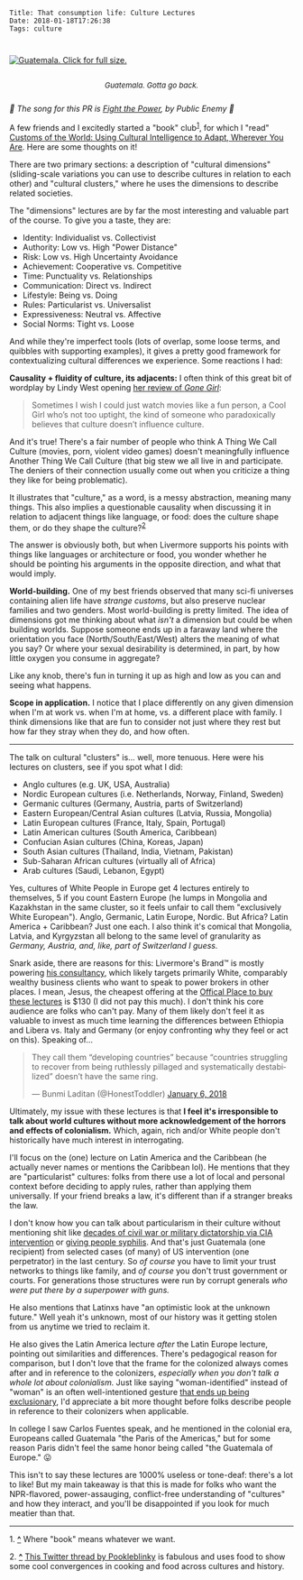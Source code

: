     Title: That consumption life: Culture Lectures
    Date: 2018-01-18T17:26:38
    Tags: culture

<div class="caption-img-block" style="margin: 25px auto">
  <a href="/img/2018/1/guatemala_market.jpg" target="blank">
  <img src="/img/2018/1/guatemala_market_THUMB.jpg" alt="Guatemala. Click for full size." style="margin: 15px auto;" /></a>
<p style="font-style: italic; text-align: center; font-size: small">Guatemala. Gotta go back.</p>
</div>

_🎵 The song for this PR is [Fight the Power][9], by Public Enemy 🎵_

A few friends and I excitedly started a "book"
club<sup id="place1"><a href="#footnote1">1</a></sup>, for which I "read"
[Customs of the World: Using Cultural Intelligence to Adapt, Wherever You
Are][1]. Here are some thoughts on it!

<!-- more -->

There are two primary sections: a description of "cultural dimensions"
(sliding-scale variations you can use to describe cultures in relation to each
other) and "cultural clusters," where he uses the dimensions to describe
related societies.

The "dimensions" lectures are by far the most interesting and valuable part of
the course. To give you a taste, they are:

- Identity: Individualist vs. Collectivist
- Authority: Low vs. High "Power Distance"
- Risk: Low vs. High Uncertainty Avoidance
- Achievement: Cooperative vs. Competitive
- Time: Punctuality vs. Relationships
- Communication: Direct vs. Indirect
- Lifestyle: Being vs. Doing
- Rules: Particularist vs. Universalist
- Expressiveness: Neutral vs. Affective
- Social Norms: Tight vs. Loose

And while they're imperfect tools (lots of overlap, some loose terms, and
quibbles with supporting examples), it gives a pretty good framework for
contextualizing cultural differences we experience. Some reactions I had:

**Causality + fluidity of culture, its adjacents:** I often think of this great
bit of wordplay by Lindy West opening [her review of _Gone Girl_][2]:

> Sometimes I wish I could just watch movies like a fun person, a Cool Girl
> who’s not too uptight, the kind of someone who paradoxically believes that
> culture doesn’t influence culture.

And it's true! There's a fair number of people who think A Thing We Call Culture
(movies, porn, violent video games) doesn't meaningfully influence Another Thing
We Call Culture (that big stew we all live in and participate. The deniers of
their connection usually come out when you criticize a thing they like for being
problematic).

It illustrates that "culture," as a word, is a messy abstraction, meaning many
things. This also implies a questionable causality when discussing it in
relation to adjacent things like language, or food: does the culture shape them,
or do they shape the culture?<sup id="place2"><a href="#footnote2">2</a></sup>

The answer is obviously both, but when Livermore supports his points with
things like languages or architecture or food, you wonder whether he should be
pointing his arguments in the opposite direction, and what that would imply.

**World-building.** One of my best friends observed that many sci-fi
universes containing alien life have _strange customs_, but also preserve
nuclear families and two genders. Most world-building is pretty limited. The
idea of dimensions got me thinking about what _isn't_ a dimension but could be
when building worlds. Suppose someone ends up in a faraway land where the
orientation you face (North/South/East/West) alters the meaning of what you say?
Or where your sexual desirability is determined, in part, by how little oxygen
you consume in aggregate?

Like any knob, there's fun in turning it up as high and low as you can and
seeing what happens.

**Scope in application.** I notice that I place differently on any given
dimension when I'm at work vs. when I'm at home, vs. a different place with
family. I think dimensions like that are fun to consider not just where they
rest but how far they stray when they do, and how often.

---

The talk on cultural "clusters" is… well, more tenuous. Here were his lectures
on clusters, see if you spot what I did:

- Anglo cultures (e.g. UK, USA, Australia)
- Nordic European cultures (i.e. Netherlands, Norway, Finland, Sweden)
- Germanic cultures (Germany, Austria, parts of Switzerland)
- Eastern European/Central Asian cultures (Latvia, Russia, Mongolia)
- Latin European cultures (France, Italy, Spain, Portugal)
- Latin American cultures (South America, Caribbean)
- Confucian Asian cultures (China, Koreas, Japan)
- South Asian cultures (Thailand, India, Vietnam, Pakistan)
- Sub-Saharan African cultures (virtually all of Africa)
- Arab cultures (Saudi, Lebanon, Egypt)

Yes, cultures of White People in Europe get 4 lectures entirely to
themselves, 5 if you count Eastern Europe (he lumps in Mongolia and Kazakhstan
in the same cluster, so it feels unfair to call them "exclusively White
European"). Anglo, Germanic, Latin Europe, Nordic. But Africa? Latin
America + Caribbean?  Just one each. I also think it's comical that Mongolia,
Latvia, and Kyrgyzstan all belong to the same level of granularity as _Germany,
Austria, and, like, part of Switzerland I guess._

Snark aside, there are reasons for this: Livermore's Brand™ is mostly
powering [his consultancy][4], which likely targets primarily White, comparably
wealthy business clients who want to speak to power brokers in other
places. I mean, Jesus, the cheapest offering at the [Offical Place to buy these
lectures][5] is $130 (I did not pay this much). I don't think his core audience
are folks who can't pay. Many of them likely don't feel it as valuable to
invest as much time learning the differences between Ethiopia and Libera vs.
Italy and Germany (or enjoy confronting why they feel or act on this). Speaking
of…

<blockquote class="twitter-tweet" data-lang="en"><p lang="en" dir="ltr">They
call them “developing countries” because “countries struggling to recover from
being ruthlessly pillaged and systematically destabilized” doesn’t have the same
ring.</p>&mdash; Bunmi Laditan (@HonestToddler) <a href="https://twitter.com/HonestToddler/status/949566815772073984?ref_src=twsrc%5Etfw">January
6, 2018</a>
</blockquote>

Ultimately, my issue with these lectures is that **I feel it's irresponsible to
talk about world cultures without more acknowledgement of the horrors and
effects of colonialism.** Which, again, rich and/or White people don't
historically have much interest in interrogating.

I'll focus on the (one) lecture on Latin America and the Caribbean (he actually
never names or mentions the Caribbean lol). He mentions that they are
"particularist" cultures: folks from there use a lot of local and personal
context before deciding to apply rules, rather than applying them universally.
If your friend breaks a law, it's different than if a stranger breaks the law.

I don't know how you can talk about particularism in their culture without
mentioning shit like [decades of civil war or military dictatorship via CIA
intervention][6] or [giving people syphilis][7]. And that's just Guatemala (one
recipient) from selected cases (of many) of US intervention (one perpetrator) in
the last century. So _of course_ you have to limit your trust networks to things
like family, and _of course_ you don't trust government or courts. For
generations those structures were run by corrupt generals _who were put there by
a superpower with guns._

He also mentions that Latinxs have "an optimistic look at the unknown future."
Well yeah it's unknown, most of our history was it getting stolen from us
anytime we tried to reclaim it.

He also gives the Latin America lecture _after_ the Latin Europe lecture,
pointing out similarities and differences. There's pedagogical reason for
comparison, but I don't love that the frame for the colonized always comes after
and in reference to the colonizers, _especially when you don't talk a whole lot
about colonialism._ Just like saying "woman-identified" instead of "woman"
is an often well-intentioned gesture [that ends up being exclusionary][8],
I'd appreciate a bit more thought before folks describe people in reference to
their colonizers when applicable.

In college I saw Carlos Fuentes speak, and he mentioned in the colonial era,
Europeans called Guatemala "the Paris of the Americas," but for some reason
Paris didn't feel the same honor being called "the Guatemala of Europe." 😛

This isn't to say these lectures are 1000% useless or tone-deaf: there's a lot
to like! But my main takeaway is that this is made for folks who want the
NPR-flavored, power-assauging, conflict-free understanding of "cultures" and how
they interact, and you'll be disappointed if you look for much meatier than that.

---
<span id="footnote1">1.</span> <a href="#place1"><strong>^</strong></a>
Where "book" means whatever we want.

<span id="footnote2">2.</span> <a href="#place2"><strong>^</strong></a>
[This Twitter thread by Pookleblinky][3] is fabulous and uses food to show some
cool convergences in cooking and food across cultures and history.


   [1]: http://davidlivermore.com/blog/books/customs-of-the-world
   [2]: https://www.gq.com/story/gone-girls-girl-problem
   [3]: https://twitter.com/pookleblinky/status/848578729148395521
   [4]: https://culturalq.com/
   [5]: https://www.thegreatcourses.com/courses/customs-of-the-world-using-cultural-intelligence-to-adapt-wherever-you-are.html
   [6]: https://en.wikipedia.org/wiki/1954_Guatemalan_coup_d%27%C3%A9tat
   [7]: https://en.wikipedia.org/wiki/Guatemala_syphilis_experiment
   [8]: https://everydayfeminism.com/2015/05/feminist-phrases-marginalize-trans-women/
   [9]: https://www.youtube.com/watch?v=pWTrAVLhbS8
